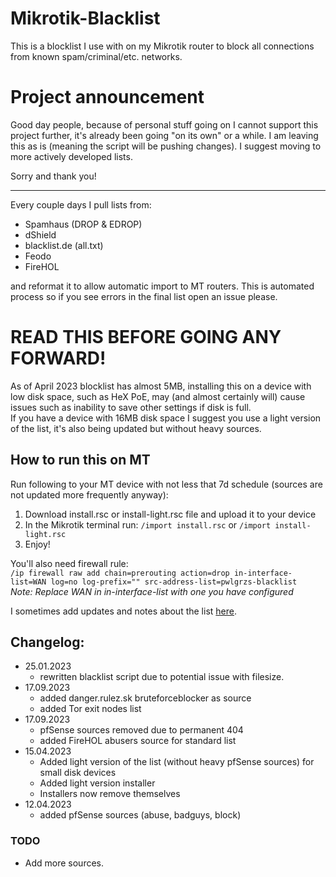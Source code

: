 # Mikrotik-Blacklist
This is a blocklist I use with on my Mikrotik router to block all connections from known spam/criminal/etc. networks.

# Project announcement

Good day people, because of personal stuff going on I cannot support this project further, it's already been going "on its own" or a while. I am leaving this as is (meaning the script will be pushing changes).
I suggest moving to more actively developed lists.

Sorry and thank you!

-----------------------

Every couple days I pull lists from:
- Spamhaus (DROP & EDROP)
- dShield  
- blacklist.de (all.txt)
- Feodo
- FireHOL

and reformat it to allow automatic import to MT routers. This is automated process so if you see errors in the final list open an issue please.

# READ THIS BEFORE GOING ANY FORWARD!

As of April 2023 blocklist has almost 5MB, installing this on a device with low disk space, such as HeX PoE, may (and almost certainly will) cause issues such as inability to save other settings if disk is full.  
If you have a device with 16MB disk space I suggest you use a light version of the list, it's also being updated but without heavy sources.

## How to run this on MT
Run following to your MT device with not less that 7d schedule (sources are not updated more frequently anyway):  

1. Download install.rsc or install-light.rsc file and upload it to your device
2. In the Mikrotik terminal run: `/import install.rsc` or `/import install-light.rsc`
3. Enjoy!

You'll also need firewall rule:  
`/ip firewall raw add chain=prerouting action=drop in-interface-list=WAN log=no log-prefix="" src-address-list=pwlgrzs-blacklist`  
*Note: Replace WAN in in-interface-list with one you have configured*

I sometimes add updates and notes about the list [here](https://pawelgrzes.pl/posts/Mikrotik-Blocking-unwanted-connections-with-external-IP-list/).

## Changelog:
 - 25.01.2023
   - rewritten blacklist script due to potential issue with filesize.
 - 17.09.2023
   - added danger.rulez.sk bruteforceblocker as source
   - added Tor exit nodes list
 - 17.09.2023
   - pfSense sources removed due to permanent 404
   - added FireHOL abusers source for standard list
 - 15.04.2023
   - Added light version of the list (without heavy pfSense sources) for small disk devices
   - Added light version installer
   - Installers now remove themselves
 - 12.04.2023
   - added pfSense sources (abuse, badguys, block)

### TODO
 - Add more sources.

